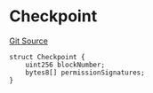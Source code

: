 # Checkpoint
[Git Source](https://github.com/llama-community/vertex-v1/blob/c0a7c9f04e342708f9be1f47af1a4e805eea767d/src/utils/Structs.sol)


```solidity
struct Checkpoint {
    uint256 blockNumber;
    bytes8[] permissionSignatures;
}
```

